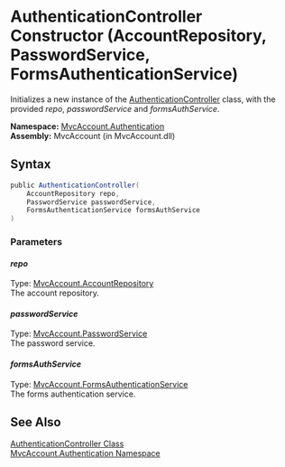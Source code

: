 AuthenticationController Constructor (AccountRepository, PasswordService, FormsAuthenticationService)
=====================================================================================================
Initializes a new instance of the [AuthenticationController][1] class, with the provided *repo*, *passwordService* and *formsAuthService*.

**Namespace:** [MvcAccount.Authentication][2]  
**Assembly:** MvcAccount (in MvcAccount.dll)

Syntax
------

```csharp
public AuthenticationController(
	AccountRepository repo,
	PasswordService passwordService,
	FormsAuthenticationService formsAuthService
)
```

### Parameters

#### *repo*
Type: [MvcAccount.AccountRepository][3]  
The account repository.

#### *passwordService*
Type: [MvcAccount.PasswordService][4]  
The password service.

#### *formsAuthService*
Type: [MvcAccount.FormsAuthenticationService][5]  
The forms authentication service.


See Also
--------
[AuthenticationController Class][1]  
[MvcAccount.Authentication Namespace][2]  

[1]: README.md
[2]: ../README.md
[3]: ../../MvcAccount/AccountRepository/README.md
[4]: ../../MvcAccount/PasswordService/README.md
[5]: ../../MvcAccount/FormsAuthenticationService/README.md